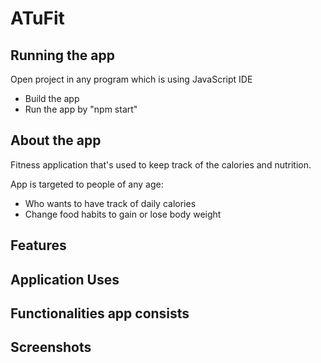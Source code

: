 # ATuFit

## Running the app

Open project in any program which is using JavaScript IDE

- Build the app
- Run the app by "npm start"

## About the app

Fitness application that's used to keep track of the calories and nutrition.

App is targeted to people of any age: 
- Who wants to have track of daily calories
- Change food habits to gain or lose body weight

## Features

## Application Uses

## Functionalities app consists

## Screenshots